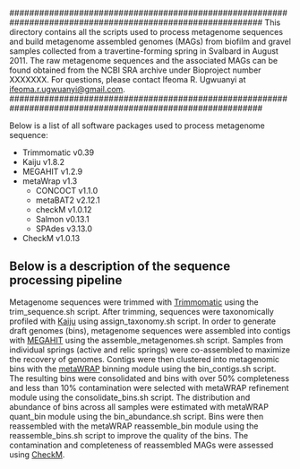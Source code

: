 ###########################################################################################################
This directory contains all the scripts used to process metagenome sequences and build metagenome assembled 
genomes (MAGs) from biofilm and gravel samples collected from a travertine-forming spring in Svalbard in 
August 2011. The raw metagenome sequences and the associated MAGs can be found obtained from the NCBI SRA 
archive under Bioproject number XXXXXXX. For questions, please contact Ifeoma R. Ugwuanyi at 
ifeoma.r.ugwuanyi@gmail.com.
###########################################################################################################

Below is a list of all software packages used to process metagenome sequence: <br />
* Trimmomatic v0.39 <br />
* Kaiju v1.8.2 <br />
* MEGAHIT v1.2.9 <br />
* metaWrap v1.3 <br />
	* CONCOCT v1.1.0 <br />
	* metaBAT2 v2.12.1 <br />
	* checkM v1.0.12 <br />
	* Salmon v0.13.1 <br />
	* SPAdes v3.13.0 <br />
* CheckM v1.0.13 <br />


## Below is a description of the sequence processing pipeline
Metagenome sequences were trimmed with [Trimmomatic](https://github.com/usadellab/Trimmomatic) using the trim_sequence.sh script. 
After trimming, sequences were taxonomically profiled with [Kaiju](https://github.com/bioinformatics-centre/kaiju) using 
assign_taxonomy.sh script. In order to generate draft genomes (bins), metagenome sequences were assembled into contigs with 
[MEGAHIT](https://github.com/voutcn/megahit) using the assemble_metagenomes.sh script. Samples from individual springs (active and relic springs) 
were co-assembled to maximize the recovery of genomes. Contigs were then clustered into metagenomic bins with the [metaWRAP](https://github.com/bxlab/metaWRAP)
binning module using the bin_contigs.sh script. The resulting bins were consolidated and bins with over 50% completeness and less than 10% contamination were 
selected with metaWRAP refinement module using the consolidate_bins.sh script. The distribution and abundance of bins across all samples were estimated 
with metaWRAP quant_bin module using the bin_abundance.sh script. Bins were then reassembled with the metaWRAP reassemble_bin module using the reassemble_bins.sh 
script to improve the quality of the bins. The contamination and completeness of reassembled MAGs were assessed using [CheckM](https://github.com/Ecogenomics/CheckM).


